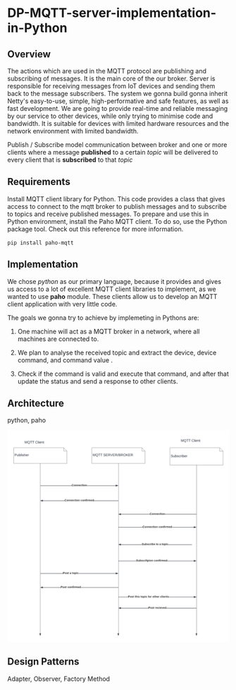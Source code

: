 # DP-MQTT-server-implementation-in-Python

## Overview


The actions which are used in the MQTT protocol are publishing and subscribing of messages. It is the main core of the our broker. Server is responsible for receiving messages from IoT devices and sending them back to the message subscribers. The system we gonna build gonna inherit Netty's easy-to-use, simple, high-performative and safe features, as well as fast development.
We are going to provide real-time and reliable messaging by our service to other devices, while only trying to minimise code and bandwidth. It is suitable for devices with limited hardware resources and the network environment with limited bandwidth.

Publish / Subscribe model communication between broker and one or more clients where a message **published** to a certain _topic_ will be delivered to every client that is **subscribed** to that _topic_

## Requirements

Install MQTT client library for Python.
This code provides a class that gives access to connect to the mqtt broker to publish messages and to subscribe to topics and receive published messages.
To prepare and use this in Python environment, install the Paho MQTT client. To do so, use the Python package tool. Check out this reference for more information.

```
pip install paho-mqtt
```

## Implementation

We chose _python_  as our primary language, because it provides and gives us access to a lot of excellent MQTT client libraries to implement, as we wanted to use **paho** module. These clients allow us to develop an MQTT client application with very little code.


The goals we gonna try to achieve by implemeting in Pythons are: 

1. One machine will act as a MQTT broker in a network, where all machines are connected to. 

2. We plan to analyse the received topic and extract the device, device command, and command value .

3. Check if the command is valid and execute that command, and after that update the status and send a response to other clients.

## Architecture

python, paho

!["arch"](imgs/arch.png)

## Design Patterns

Adapter, Observer, Factory Method
